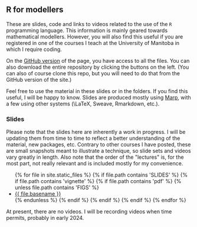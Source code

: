 ## R for modellers

These are slides, code and links to videos related to the use of the `R` programming language. This information is mainly geared towards mathematical modellers. However, you will also find this useful if you are registered in one of the courses I teach at the University of Manitoba in which I require coding.

On the [GitHub version](https://github.com/julien-arino/R-for-modellers/) of the page, you have access to all the files. You can also download the entire repository by clicking the buttons on the left. (You can also of course clone this repo, but you will need to do that from the GitHub version of the site.)

Feel free to use the material in these slides or in the folders. If you find this useful, I will be happy to know. Slides are produced mostly using [Marp](https://marp.app/), with a few using other systems (\LaTeX, Sweave, Rmarkdown, etc.).

### Slides

Please note that the slides here are inherently a work in progress. I will be updating them from time to time to reflect a better understanding of the material, new packages, etc. 
Contrary to other courses I have posted, these are small snapshots meant to illustrate a technique, so slide sets and videos vary greatly in length.
Also note that the order of the "lectures" is, for the most part, not really relevant and is included mostly for my convenience.

<ul>
{% for file in site.static_files %}
  {% if file.path contains 'SLIDES' %}
    {% if file.path contains 'vignette' %}
      {% if file.path contains 'pdf' %}
        {% unless file.path contains 'FIGS' %}
          <li><a href="https://julien-arino.github.io/R-for-modellers/SLIDES/{{ file.basename }}.pdf">{{ file.basename }}</a></li>
        {% endunless %}
      {% endif %}
    {% endif %}
  {% endif %}
{% endfor %}
</ul>

At present, there are no videos. I will be recording videos when time permits, probably in early 2024.
